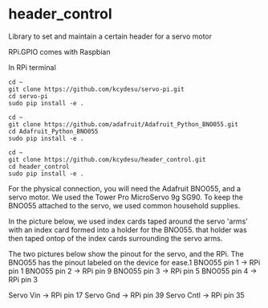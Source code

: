 # header_control
Library to set and maintain a certain header for a servo motor

RPi.GPIO comes with Raspbian

In RPi terminal
```
cd ~
git clone https://github.com/kcydesu/servo-pi.git
cd servo-pi
sudo pip install -e .
```
```
cd ~
git clone https://github.com/adafruit/Adafruit_Python_BNO055.git
cd Adafruit_Python_BNO055
sudo pip install -e .
```
```
cd ~
git clone https://github.com/kcydesu/header_control.git
cd header_control
sudo pip install -e .
```

For the physical connection, you will need the Adafruit BNO055, and a servo motor.  We used the Tower Pro MicroServo 9g SG90.
To keep the BNO055 attached to the servo, we used common household supplies.  

In the picture below, we used index cards taped around the servo 'arms' with an index card formed into a holder for the BNO055.  that holder was then taped ontop of the index cards surrounding the servo arms.

The two pictures below show the pinout for the servo, and the RPi.  The BNO055 has the pinout labeled on the device for ease.1
BNO055 pin 1 -> RPi pin 1 
BNO055 pin 2 -> RPi pin 9
BNO055 pin 3 -> RPi pin 5
BNO055 pin 4 -> RPi pin 3

Servo Vin -> RPi pin 17
Servo Gnd -> RPi pin 39
Servo Cntl -> RPi pin 35



